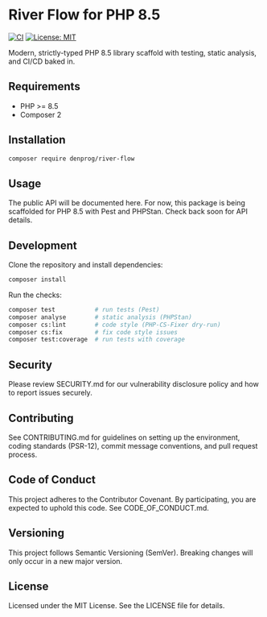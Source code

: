 # River Flow for PHP 8.5

[![CI](https://github.com/denprog/river-flow/actions/workflows/ci.yml/badge.svg)](https://github.com/denprog/river-flow/actions/workflows/ci.yml)
[![License: MIT](https://img.shields.io/badge/License-MIT-green.svg)](LICENSE)

Modern, strictly-typed PHP 8.5 library scaffold with testing, static analysis, and CI/CD baked in.

## Requirements
- PHP >= 8.5
- Composer 2

## Installation
```bash
composer require denprog/river-flow
```

## Usage
The public API will be documented here. For now, this package is being scaffolded for PHP 8.5 with Pest and PHPStan. Check back soon for API details.

## Development
Clone the repository and install dependencies:
```bash
composer install
```

Run the checks:
```bash
composer test           # run tests (Pest)
composer analyse        # static analysis (PHPStan)
composer cs:lint        # code style (PHP-CS-Fixer dry-run)
composer cs:fix         # fix code style issues
composer test:coverage  # run tests with coverage
```

## Security
Please review SECURITY.md for our vulnerability disclosure policy and how to report issues securely.

## Contributing
See CONTRIBUTING.md for guidelines on setting up the environment, coding standards (PSR-12), commit message conventions, and pull request process.

## Code of Conduct
This project adheres to the Contributor Covenant. By participating, you are expected to uphold this code. See CODE_OF_CONDUCT.md.

## Versioning
This project follows Semantic Versioning (SemVer). Breaking changes will only occur in a new major version.

## License
Licensed under the MIT License. See the LICENSE file for details.
